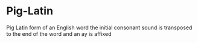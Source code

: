 # Pig-Latin
Pig Latin form of an English word the initial consonant sound is transposed to the end of  the word and an ay is affixed
